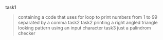 task1
>containing a code that uses for loop to print numbers from 1 to 99 separated by a comma
task2
>task2 printing a right angled triangle looking pattern using an input character
task3
>just a palindrom checker
